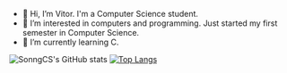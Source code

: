 - 👋 Hi, I’m Vitor. I'm a Computer Science student.
- 👀 I’m interested in computers and programming. Just started my first semester in Computer Science.
- 🌱 I’m currently learning C. 

![SonngCS's GitHub stats](https://github-readme-stats.vercel.app/api?username=SonngCS&show_icons=true&theme=radical)
[![Top Langs](https://github-readme-stats.vercel.app/api/top-langs/?username=SonngCS)](https://github.com/SonngCS/github-readme-stats)

